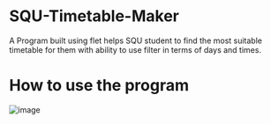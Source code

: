 # SQU-Timetable-Maker
A Program built using flet helps SQU student to find the most suitable timetable for them with ability to use filter in terms of days and times.

# How to use the program
![image](https://github.com/Mohammed-Alabri/SQU-Timetable-Maker/assets/54262813/18eb2866-ce8b-4fc7-84ab-0a54a1780cf2)
